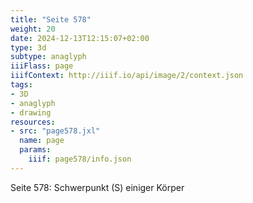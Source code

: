 ```yaml
---
title: "Seite 578"
weight: 20
date: 2024-12-13T12:15:07+02:00
type: 3d
subtype: anaglyph
iiiFlass: page
iiifContext: http://iiif.io/api/image/2/context.json
tags:
- 3D
- anaglyph
- drawing
resources:
- src: "page578.jxl"
  name: page
  params:
    iiif: page578/info.json
---
```

Seite 578: Schwerpunkt (S) einiger Körper

